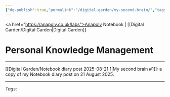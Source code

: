 ```yaml
---
{"dg-publish":true,"permalink":"/digital-garden/my-second-brain/","tags":["digital-garden"],"created":"2025-08-21T12:35:32.441+01:00","updated":"2025-08-21T23:01:25.394+01:00"}
---
```


<a href="https://anapoly.co.uk/labs">Anapoly Notebook</a> | [[Digital Garden/Digital Garden\|Digital Garden]] 

# Personal Knowledge Management

---

[[Digital Garden/Notebook diary post 2025-08-21 1\|My second brain #1]]: a copy of my Notebook diary post on 21 August 2025.


---
*Tags*: 